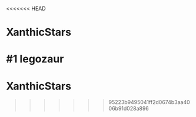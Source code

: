 <<<<<<< HEAD
# XanthicStars
#1 legozaur
=======
# XanthicStars
>>>>>>> 95223b9495041ff2d0674b3aa4006b91d028a896
